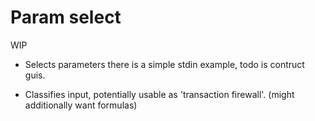 # Param select
WIP

* Selects parameters there is a simple stdin example, todo is contruct guis.

* Classifies input, potentially usable as 'transaction firewall'.
  (might additionally want formulas)
